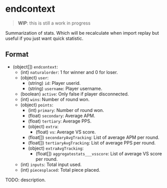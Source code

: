 # endcontext

> **WIP**: this is still a work in progress

Summarization of stats. Which will be recalculate when import replay but useful if you just want quick statistic.

## Format

* (object[]) `endcontext`:
  * (int) `naturalorder`: 1 for winner and 0 for loser.
  * (object) `user`:
    * (string) `id`: Player userid.
    * (string) `username`: Player username.
  * (boolean) `active`: Only false if player disconnected.
  * (int) `wins`: Number of round won.
  * (object) `points`:
    * (int) `primary`: Number of round won.
    * (float) `secondary`: Average APM.
    * (float) `tertiary`: Average PPS.
    * (object) `extra`:
      * (float) `vs`: Average VS score.
    * (float[]) `secondaryAvgTracking`: List of average APM per round.
    * (float[]) `tertiaryAvgTracking`: List of average PPS per round.
    * (object) `extraAvgTracking`:
      * (float[]) `aggregatestats___vsscore`: List of average VS score per round.
  * (int) `inputs`: Total input used.
  * (int) `piecesplaced`: Total piece placed.

TODO: description.
